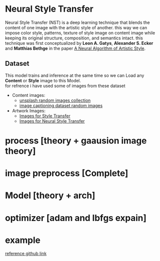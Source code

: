 # Neural Style Transfer
Neural Style Transfer (NST) is a deep learning technique that blends the content of one image with the artistic style of another. this way we can impose color style, patterns, texture of style image on content image while keeping its original structure, composition, and semantics intact.
this technique was first conceptualized by **Leon A. Gatys**, **Alexander S. Ecker** and **Matthias Bethge** in the paper [A Neural Algorithm of Artistic Style](https://arxiv.org/pdf/1508.06576).

## Dataset
This model trains and inference at the same time so we can Load any **Content** or **Style** image to this Model.<br>
for refrence i have used some of images from these dataset
- Content images:
    - [unsplash random images collection](https://www.kaggle.com/datasets/lprdosmil/unsplash-random-images-collection)
    - [image captioning dataset random images](https://www.kaggle.com/datasets/shamsaddin97/image-captioning-dataset-random-images)
- Artwork Images:
    - [Images for Style Transfer](https://www.kaggle.com/datasets/soumikrakshit/images-for-style-transfer)
    - [Images for Neural Style Transfer](https://www.kaggle.com/datasets/whale9490/images-from-nga-and-unsplash)


# process [theory + gaausion image theory]

# image preprocess [Complete]

# Model [theory + arch]

# optimizer [adam and lbfgs expain]

# example

[reference github link](https://github.com/gordicaleksa/pytorch-neural-style-transfer)
